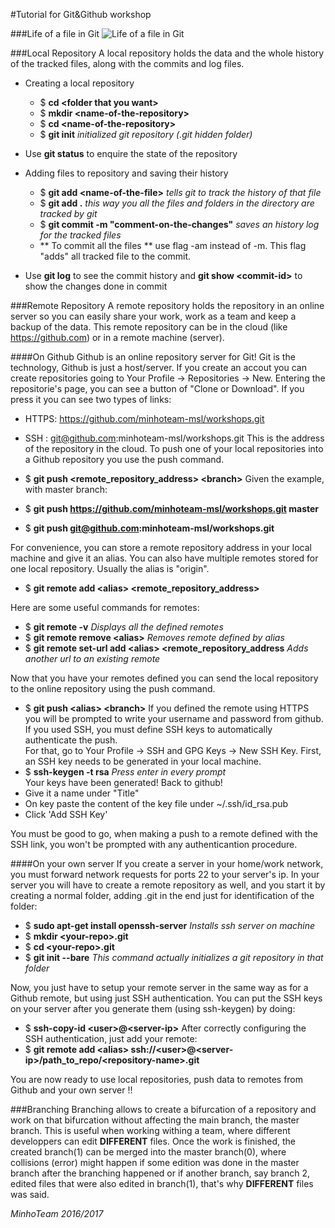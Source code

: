 #Tutorial for Git&Github workshop

###Life of a file in Git
![Life of a file in Git](http://wiki.eclipse.org/images/0/03/Egit-0.9-lifecycle-file.png)

###Local Repository
A local repository holds the data and the whole history of the tracked files, along with the commits and log files.

* Creating a local repository
    * $ **cd \<folder that you want\>**
    * $ **mkdir \<name-of-the-repository\>**
    * $ **cd \<name-of-the-repository\>**
    * $ **git init** *initialized git repository (.git hidden folder)*

* Use **git status** to enquire the state of the repository

* Adding files to repository and saving their history
    * $ **git add \<name-of-the-file\>** *tells git to track the history of that file*   
    * $ **git add .** *this way you all the files and folders in the directory are tracked by git*
    * $ **git commit -m "comment-on-the-changes"** *saves an history log for the tracked files*
    * ** To commit all the files ** use flag -am instead of -m. This flag "adds" all tracked file to the commit.

* Use **git log** to see the commit history and **git show \<commit-id\>** to show the changes done in commit <commit-id>

###Remote Repository
A remote repository holds the repository in an online server so you can easily share your work, work as a team and keep a backup of the data. This remote repository can be in the cloud (like https://github.com) or in a remote machine (server).

####On Github
Github is an online repository server for Git! Git is the technology, Github is just a host/server. If you create an accout you can create repositories going to Your Profile -> Repositories -> New. Entering the repositorie's page, you can see a button of "Clone or Download". If you press it you can see two types of links:
* HTTPS: https://github.com/minhoteam-msl/workshops.git
* SSH : git@github.com:minhoteam-msl/workshops.git
This is the address of the repository in the cloud. To push one of your local repositories into a Github repository you use the push command.

* $ **git push \<remote\_repository\_address> \<branch\>**
Given the example, with master branch:
* $ **git push https://github.com/minhoteam-msl/workshops.git master**
* $ **git push git@github.com:minhoteam-msl/workshops.git**

For convenience, you can store a remote repository address in your local machine and give it an alias. You can also have multiple remotes stored for one local repository. Usually the alias is "origin".
* $ **git remote add \<alias\> \<remote\_repository\_address\>** 

Here are some useful commands for remotes:
* $ **git remote -v** *Displays all the defined remotes*
* $ **git remote remove \<alias\>** *Removes remote defined by alias*
* $ **git remote set-url add \<alias\> \<remote\_repository\_address** *Adds another url to an existing remote*

Now that you have your remotes defined you can send the local repository to the online repository using the push command.
* $ **git push \<alias\> \<branch\>**
If you defined the remote using HTTPS you will be prompted to write your username and password from github. If you used SSH, you must define SSH keys to automatically authenticate the push.   
For that, go to Your Profile -> SSH and GPG Keys -> New SSH Key. First, an SSH key needs to be generated in your local machine.
* $ **ssh-keygen -t rsa** *Press enter in every prompt*   
Your keys have been generated! Back to github!      
* Give it a name under "Title"
* On key paste the content of the key file under ~/.ssh/id_rsa.pub
* Click 'Add SSH Key'

You must be good to go, when making a push to a remote defined with the SSH link, you won't be prompted with any authenticantion procedure.

####On your own server
If you create a server in your home/work network, you must forward network requests for ports 22 to your server's ip. In your server you will have to create a remote repository as well, and you start it by creating a normal folder, adding .git in the end just for identification of the folder:
* $ **sudo apt-get install openssh-server** *Installs ssh server on machine*
* $ **mkdir \<your-repo\>.git**
* $ **cd \<your-repo\>.git**
* $ **git init --bare** *This command actually initializes a git repository in that folder*

Now, you just have to setup your remote server in the same way as for a Github remote, but using just SSH authentication. You can put the SSH keys on your server after you generate them (using ssh-keygen) by doing:
* $ **ssh-copy-id \<user\>@\<server-ip\>**
After correctly configuring the SSH authentication, just add your remote:
* $ **git remote add \<alias\> ssh://\<user\>@\<server-ip\>/path_to_repo/\<repository-name\>.git**

You are now ready to use local repositories, push data to remotes from Github and your own server !!

###Branching
Branching allows to create a bifurcation of a repository and work on that bifurcation without affecting the main branch, the master branch. This is useful when working withing a team, where different developpers can edit **DIFFERENT** files. Once the work is finished, the created branch(1) can be merged into the master branch(0), where collisions (error) might happen if some edition was done in the master branch after the branching happened or if another branch, say branch 2, edited files that were also edited in branch(1), that's why **DIFFERENT** files was said.



*MinhoTeam 2016/2017*
